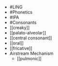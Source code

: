 - #LING
- #Phonetics
- #IPA
- #Consonants
- [[creaky]]
- [[palato-alveolar]]
- [[central consonant]]
- [[oral]]
- [[fricative]]
- Airstream Mechanism
	- [[pulmonic]]
